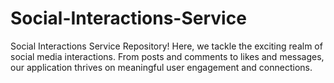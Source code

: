 # Social-Interactions-Service
Social Interactions Service Repository! Here, we tackle the exciting realm of social media interactions. From posts and comments to likes and messages, our application thrives on meaningful user engagement and connections.
